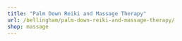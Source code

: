 ```yaml
---
title: "Palm Down Reiki and Massage Therapy"
url: /bellingham/palm-down-reiki-and-massage-therapy/
shop: massage
---
```

